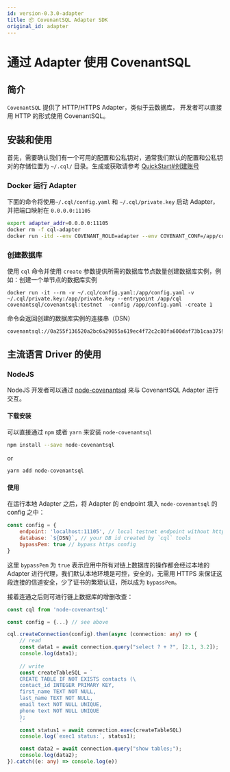 ```yaml
---
id: version-0.3.0-adapter
title: 📦 CovenantSQL Adapter SDK
original_id: adapter
---
```


# 通过 Adapter 使用 CovenantSQL

## 简介

`CovenantSQL` 提供了 HTTP/HTTPS Adapter，类似于云数据库， 开发者可以直接用 HTTP 的形式使用 CovenantSQL。

## 安装和使用

首先，需要确认我们有一个可用的配置和公私钥对，通常我们默认的配置和公私钥对的存储位置为 `~/.cql/` 目录。生成或获取请参考 [QuickStart#创建账号](./quickstart#创建账号)

### Docker 运行 Adapter

下面的命令将使用`~/.cql/config.yaml` 和 `~/.cql/private.key` 启动 Adapter，并把端口映射在 `0.0.0.0:11105`

```bash
export adapter_addr=0.0.0.0:11105
docker rm -f cql-adapter
docker run -itd --env COVENANT_ROLE=adapter --env COVENANT_CONF=/app/config.yaml -v ~/.cql/config.yaml:/app/config.yaml -v ~/.cql/private.key:/app/private.key --name cql-adapter -p $adapter_addr:4661 covenantsql/covenantsql:testnet -listen 0.0.0.0:4661
```

### 创建数据库
使用 `cql` 命令并使用 `create` 参数提供所需的数据库节点数量创建数据库实例，例如：创建一个单节点的数据库实例

```shell
docker run -it --rm -v ~/.cql/config.yaml:/app/config.yaml -v ~/.cql/private.key:/app/private.key --entrypoint /app/cql covenantsql/covenantsql:testnet  -config /app/config.yaml -create 1
```

命令会返回创建的数据库实例的连接串（DSN）

```shell
covenantsql://0a255f136520a2bc6a29055a619ec4f72c2c80fa600daf73b1caa375946ea0e4
```

## 主流语言 Driver 的使用

### NodeJS

NodeJS 开发者可以通过 [node-covenantsql](https://github.com/CovenantSQL/node-covenantsql) 来与 CovenantSQL Adapter 进行交互。

#### 下载安装

可以直接通过 `npm` 或者 `yarn` 来安装 `node-covenantsql`

```bash
npm install --save node-covenantsql
```
or
```bash
yarn add node-covenantsql
```

#### 使用

在运行本地 Adapter 之后，将 Adapter 的 endpoint 填入 `node-covenantsql` 的 config 之中：

```javascript
const config = {
    endpoint: 'localhost:11105', // local testnet endpoint without https
    database: `${DSN}`, // your DB id created by `cql` tools
    bypassPem: true // bypass https config
}
```

这里 `bypassPem` 为 `true` 表示应用中所有对链上数据库的操作都会经过本地的 Adapter 进行代理，我们默认本地环境是可控，安全的，无需用 HTTPS 来保证这段连接的信道安全，少了证书的繁琐认证，所以成为 `bypassPem`。

接着连通之后则可进行链上数据库的增删改查：

```typescript
const cql from 'node-covenantsql'

const config = {...} // see above

cql.createConnection(config).then(async (connection: any) => {
    // read
    const data1 = await connection.query("select ? + ?", [2.1, 3.2]);
    console.log(data1);
        
    // write
    const createTableSQL = `
    CREATE TABLE IF NOT EXISTS contacts (\
    contact_id INTEGER PRIMARY KEY,
    first_name TEXT NOT NULL,
    last_name TEXT NOT NULL,
    email text NOT NULL UNIQUE,
    phone text NOT NULL UNIQUE
    );
    `
    const status1 = await connection.exec(createTableSQL)
    console.log(`exec1 status:`, status1);

    const data2 = await connection.query("show tables;");
    console.log(data2);
}).catch((e: any) => console.log(e))
```
